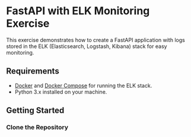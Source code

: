 # FastAPI with ELK Monitoring Exercise

This exercise demonstrates how to create a FastAPI application with logs stored in the ELK (Elasticsearch, Logstash, Kibana) stack for easy monitoring.

## Requirements

- [Docker](https://www.docker.com/) and [Docker Compose](https://docs.docker.com/compose/) for running the ELK stack.
- Python 3.x installed on your machine.

## Getting Started

###  Clone the Repository


